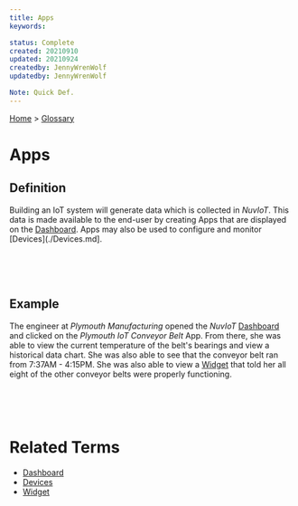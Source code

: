 ```yaml
---
title: Apps
keywords: 

status: Complete
created: 20210910
updated: 20210924
createdby: JennyWrenWolf
updatedby: JennyWrenWolf

Note: Quick Def.
---
```

[Home](../Index.md) > [Glossary](./Index.md)

# Apps

## Definition
Building an IoT system will generate data which is collected in *NuvIoT*.  This data is made available to the end-user by creating Apps that are displayed on the [Dashboard](./Dashboard.md).  Apps may also be used to configure and monitor [Devices](./Devices.md].  

<br>
<br>
<br>

## Example

The engineer at *Plymouth Manufacturing* opened the *NuvIoT* [Dashboard](./Dashboard.md) and clicked on the *Plymouth IoT Conveyor Belt* App.  From there, she was able to view the current temperature of the belt's bearings and view a historical data chart.  She was also able to see that the conveyor belt ran from 7:37AM - 4:15PM.  She was also able to view a [Widget](./Widget.md) that told her all eight of the other conveyor belts were properly functioning. 

<br>
<br>
<br>

# Related Terms
- [Dashboard](./Dashboard.md)
- [Devices](./Devices.md])
- [Widget](./Widget.md)





 



